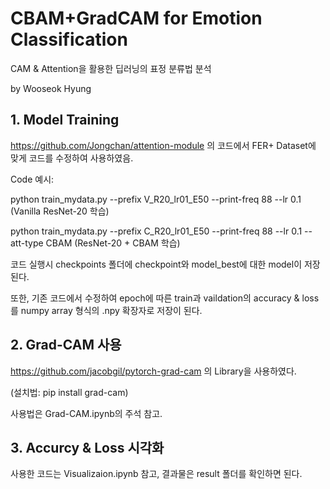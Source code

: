 # CBAM+GradCAM for Emotion Classification

CAM & Attention을 활용한 딥러닝의 표정 분류법 분석

by Wooseok Hyung

## 1. Model Training

https://github.com/Jongchan/attention-module 의 코드에서 FER+ Dataset에 맞게 코드를 수정하여 사용하였음.

Code 예시: 

python train_mydata.py --prefix V_R20_lr01_E50 --print-freq 88 --lr 0.1  (Vanilla ResNet-20 학습)

python train_mydata.py --prefix C_R20_lr01_E50 --print-freq 88 --lr 0.1 --att-type CBAM (ResNet-20 + CBAM 학습)

코드 실행시 checkpoints 폴더에 checkpoint와 model_best에 대한 model이 저장된다.

또한, 기존 코드에서 수정하여 epoch에 따른 train과 vaildation의 accuracy & loss를 numpy array 형식의 .npy 확장자로 저장이 된다.

## 2. Grad-CAM 사용

https://github.com/jacobgil/pytorch-grad-cam 의 Library을 사용하였다.

(설치법: pip install grad-cam)

사용법은 Grad-CAM.ipynb의 주석 참고.

## 3. Accurcy & Loss 시각화

사용한 코드는 Visualizaion.ipynb 참고, 결과물은 result 폴더를 확인하면 된다.
